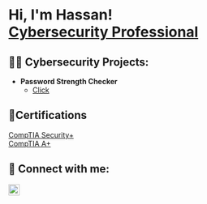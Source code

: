 <h1>Hi, I'm Hassan! <br/><a  <a href="https://www.linkedin.com/in/joshmadakor/">Cybersecurity Professional</a>

<h2>👨‍💻 Cybersecurity Projects:</h2>

- <b>Password Strength Checker</b>
  - [Click](https://github.com/hassanazeem2/password_strength_checker)

<h2>📜Certifications</h2>
<a href="https://www.comptia.org/certifications/security">CompTIA Security+</a><br>
<a href="https://www.comptia.org/certifications/a">CompTIA A+</a>


<h2> 🤳 Connect with me:</h2>


[<img align="left" alt="JoshMadakor | LinkedIn" width="22px" src="https://cdn.jsdelivr.net/npm/simple-icons@v3/icons/linkedin.svg" />][linkedin]



[linkedin]: https://www.linkedin.com/in/hassan-azeem-9849b827b/

<!--

